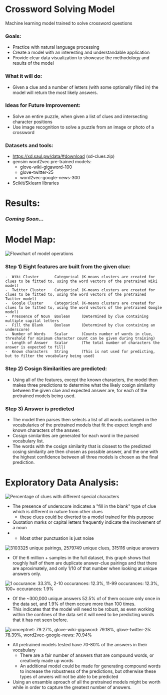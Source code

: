# Crossword Solving Model
Machine learning model trained to solve crossword questions

### Goals:
- Practice with natural language processing 
- Create a model with an interesting and understandable application
- Provide clear data visualization to showcase the methodology and results of the model

### What it will do:
- Given a clue and a number of letters (with some optionally filled in) the model will return the most likely answers.

### Ideas for Future Improvement:
- Solve an entire puzzle, when given a list of clues and intersecting character positions
- Use image recognition to solve a puzzle from an image or photo of a crossword

### Datasets and tools:
- https://xd.saul.pw/data/#download (xd-clues.zip)
- gensim word2vec pre-trained models:
  - glove-wiki-gigaword-100
  - glove-twitter-25
  - word2vec-google-news-300
- Scikit/Sklearn libraries

# Results:

### *Coming Soon...*

# Model Map:

![Flowchart of model operations](/images/model_diagram.png?raw=true "Number of unique clues and answers in cleaned dataset" )

### Step 1) Eight features are built from the given clue:
    -  Wiki Cluster       Categorical (K-means clusters are created for clues to be fitted to, using the word vectors of the pretrained Wiki model)
    -  Twitter Cluster    Categorical (K-means clusters are created for clues to be fitted to, using the word vectors of the pretrained Twitter model)
    -  Google Cluster     Categorical (K-means clusters are created for clues to be fitted to, using the word vectors of the pretrained Google model)
    -  Pressence of Noun  Boolean     (Determined by clue containing multiple capital letters
    -  Fill the Blank     Boolean     (Determined by clue containing an underscore)
    -  Number of Words    Scalar      (Counts number of words in clue, threshold for minimum character count can be given during training)
    -  Length of Answer   Scalar      (The total number of characters the answer is expected to fill)
    -  Known characters   String      (This is not used for predicting, but to filter the vocabulary being used)
    
### Step 2) Cosign Similarities are predicted:
  -  Using all of the features, except the known characters, the model then makes three predictions to determine what the likely cosign similarity between the given clue and expected answer are, for each of the pretrained models being used.

### Step 3) Answer is predicted
  - The model then parses then selects a list of all words contained in the vocabularies of the pretrained models that fit the expect length and known characters of the answer.
  - Cosign similarities are generated for each word in the parsed vocabulary list.
  - The words with the cosign similarity that is closest to the predicted cosing similarity are then chosen as possible answer, and the one with the highest confidence between all three models is chosen as the final prediction.

# Exploratory Data Analysis:


![Percentage of clues with different special characters](/images/punctuation_percents.png?raw=true "Percentage of clues that contain each for of punctuation (before cleaning)")

- The presence of underscore indicates a "fill in the blank" type of clue which is different in nature from other clues
  - these clues could be diverted to a  model trained for this purpose
- Quotation marks or capital letters frequently indicate the involvement of a noun
- - Most other punctuation is just noise

![3103325 unique pairings, 2579749 unique clues, 315116 unique answers](/images/number_of_clues_and_answers.png?raw=true "Number of unique clues and answers in cleaned dataset" )

- Of the 6 million + samples in the full dataset, this graph shows that roughly half of them are duplicate answer-clue pairings and that there are aproximately, and only 1/10 of that number when looking at unique answers only.

![1 occurance: 33.3%, 2-10 occurances: 12.3%, 11-99 occurances: 12.3%, 100+ occurances: 1.9%](/images/answer_frequency.png?raw=true "Frequency of repeated answers." )

- Of the ~300,000 unique answers 52.5% of of them occure only once in the data set, and 1.9% of them occure more than 100 times.
- This indicates that the model will need to be robust, as even working within the confines of the data set it will need to be predicting words that it has not seen before.

![conceptnet: 79.27%, glove-wiki-gigaword: 79.18%, glove-twitter-25: 78.39%, word2vec-google-news: 70.94%](/images/vocabulary_percentages.png?raw=true "Percentage of answers contained in vocabularies of pre-trained word2vec models." )

- All pretrained models tested have 70-80% of the answers in their vocabulary
  - There are a fair number of answers that are compound words, or creatively made up words
  - An additional model could be made for generating compound words to increase the robustness of the predictions, but otherwise these types of anwers will not be able to be predicted 
- Using an ensamble aproach of all the pretrained models might be worth while in order to capture the greatest number of answers. 


